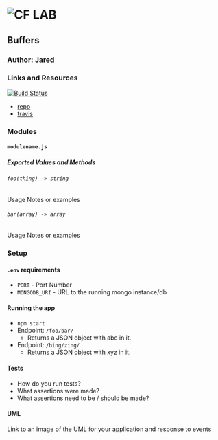 ![CF](http://i.imgur.com/7v5ASc8.png) LAB
=================================================

## Buffers

### Author: Jared

### Links and Resources
[![Build Status](https://www.travis-ci.com/jaredpattison/04-buffers.svg?branch=master)](https://www.travis-ci.com/jaredpattison/04-buffers)
* [repo](https://github.com/jaredpattison/04-buffers)
* [travis](https://www.travis-ci.com/jaredpattison/04-buffers)


### Modules
#### `modulename.js`
##### Exported Values and Methods

###### `foo(thing) -> string`
Usage Notes or examples

###### `bar(array) -> array`
Usage Notes or examples

### Setup
#### `.env` requirements
* `PORT` - Port Number
* `MONGODB_URI` - URL to the running mongo instance/db

#### Running the app
* `npm start`
* Endpoint: `/foo/bar/`
  * Returns a JSON object with abc in it.
* Endpoint: `/bing/zing/`
  * Returns a JSON object with xyz in it.

#### Tests
* How do you run tests?
* What assertions were made?
* What assertions need to be / should be made?

#### UML
Link to an image of the UML for your application and response to events
